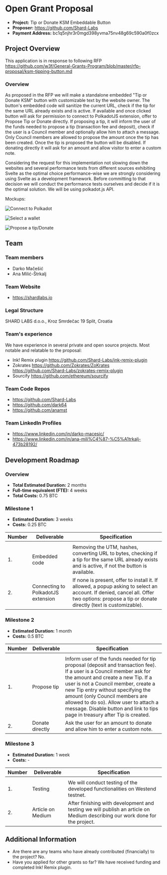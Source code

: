 # Open Grant Proposal

- **Project:** Tip or Donate KSM Embeddable Button
- **Proposer:** https://github.com/Shard-Labs
- **Payment Address:** bc1q5njhr3r0mgd398yvma75nv48g69c590a0f0zcx

## Project Overview

This application is in response to following RFP https://github.com/w3f/General-Grants-Program/blob/master/rfp-proposal/ksm-tipping-button.md

### Overview

As proposed in the RFP we will make a standalone embedded "Tip or Donate KSM" button with customizable text by the website owner. The button's embedded code will sanitize the current URL, check if the tip for the same URL already exists and is active. If available and once clicked button will ask for permission to connect to PolkadotJS extension, offer to Propose Tip or Donate directly. If proposing a tip, it will inform the user of the funds needed to propose a tip (transaction fee and deposit), check if the user is a Council member and optionally allow him to attach a message. Only Council members are allowed to propose the amount once the tip has been created. Once the tip is proposed the button will be disabled. If donating directly it will ask for an amount and allow visitor to enter a custom note.

Considering the request for this implementation not slowing down the websites and several performance tests from different sources exhibiting Svelte as the optimal choice performance-wise we are strongly considering using Svelte as a development framework. Before committing to that decision we will conduct the performance tests ourselves and decide if it is the optimal solution. We will be using polkadot.js API.

Mockups:

![Connect to Polkadot](https://i.imgur.com/ige90GF.png)

![Select a wallet](https://i.imgur.com/pQ1yaAE.png)

![Propose a tip/Donate](https://i.imgur.com/6TJircc.png)

## Team

### Team members

- Darko Mačešić
- Ana Milić-Štrkalj

### Team Website

- https://shardlabs.io

### Legal Structure

SHARD LABS d.o.o., Kroz Smrdečac 19 Split, Croatia

### Team's experience

We have experience in several private and open source projects. Most notable and relatable to the proposal:

- Ink! Remix plugin https://github.com/Shard-Labs/ink-remix-plugin
- Zokrates https://github.com/Zokrates/ZoKrates https://github.com/Shard-Labs/zokrates-remix-plugin
- Sourcify https://github.com/ethereum/sourcify

### Team Code Repos

- https://github.com/Shard-Labs
- https://github.com/dark64
- https://github.com/anamst

### Team LinkedIn Profiles

- https://www.linkedin.com/in/darko-macesic/
- https://www.linkedin.com/in/ana-mili%C4%87-%C5%A1trkalj-473b28192/

## Development Roadmap

### Overview

- **Total Estimated Duration:** 2 months
- **Full-time equivalent (FTE):** 4 weeks
- **Total Costs:** 0.75 BTC

### Milestone 1

- **Estimated Duration:** 3 weeks
- **Costs:** 0.25 BTC

| Number | Deliverable                        | Specification                                                                                                                                                                                |
| ------ | ---------------------------------- | -------------------------------------------------------------------------------------------------------------------------------------------------------------------------------------------- |
|        |
| 1.     | Embedded code                      | Removing the UTM, hashes, converting URL to bytes, checking if a tip for the same URL already exists and is active, if not the button is available.                                          |
| 2.     | Connecting to PolkadotJS extension | If none is present, offer to install it. If allowed, a popup asking to select an account. If denied, cancel all. Offer two options: propose a tip or donate directly (text is customizable). |

### Milestone 2

- **Estimated Duration:** 1 month
- **Costs:** 0.5 BTC

| Number | Deliverable     | Specification                                                                                                                                                                                                                                                                                                                                                                                      |
| ------ | --------------- | -------------------------------------------------------------------------------------------------------------------------------------------------------------------------------------------------------------------------------------------------------------------------------------------------------------------------------------------------------------------------------------------------- |
|        |
| 1.     | Propose tip     | Inform user of the funds needed for tip proposal (deposit and transaction fee). If a user is a Council member ask for the amount and create a new Tip. If a user is not a Council member, create a new Tip entry without specifying the amount (only Council members are allowed to do so). Allow user to attach a message. Disable button and link to tips page in treasury after Tip is created. |
| 2.     | Donate directly | Ask the user for an amount to donate and allow him to enter a custom note.                                                                                                                                                                                                                                                                                                                         |

### Milestone 3

- **Estimated Duration:** 1 week
- **Costs:** -

| Number | Deliverable       | Specification                                                                                                               |
| ------ | ----------------- | --------------------------------------------------------------------------------------------------------------------------- |
|        |
| 1.     | Testing           | We will conduct testing of the developed functionalities on Westend testnet.                                                |  |
| 2.     | Article on Medium | After finishing with development and testing we will publish an article on Medium describing our work done for the project. |

## Additional Information

- Are there are any teams who have already contributed (financially) to the project? No.
- Have you applied for other grants so far? We have received funding and completed Ink! Remix plugin.
